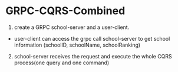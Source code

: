 # GRPC-CQRS-Combined

1. create a GRPC school-server and a user-client.
  - user-client can access the grpc call school-server to get school information (schoolID, schoolName, schoolRanking)
2. school-server receives the request and execute the whole CQRS process(one query and one command)
